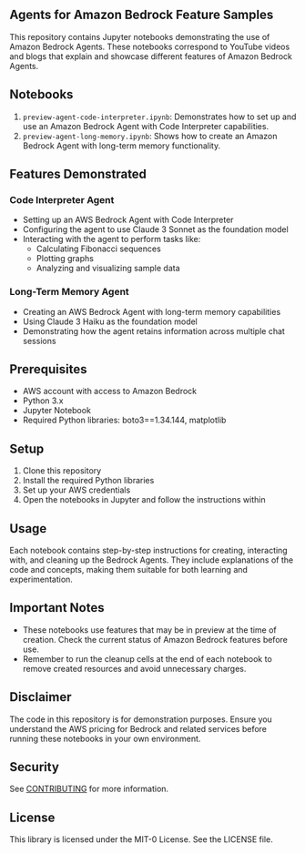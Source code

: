 ## Agents for Amazon Bedrock Feature Samples

This repository contains Jupyter notebooks demonstrating the use of Amazon Bedrock Agents. These notebooks correspond to YouTube videos and blogs that explain and showcase different features of Amazon Bedrock Agents.

## Notebooks

1. `preview-agent-code-interpreter.ipynb`: Demonstrates how to set up and use an Amazon Bedrock Agent with Code Interpreter capabilities.
2. `preview-agent-long-memory.ipynb`: Shows how to create an Amazon Bedrock Agent with long-term memory functionality.

## Features Demonstrated

### Code Interpreter Agent
- Setting up an AWS Bedrock Agent with Code Interpreter
- Configuring the agent to use Claude 3 Sonnet as the foundation model
- Interacting with the agent to perform tasks like:
  - Calculating Fibonacci sequences
  - Plotting graphs
  - Analyzing and visualizing sample data

### Long-Term Memory Agent
- Creating an AWS Bedrock Agent with long-term memory capabilities
- Using Claude 3 Haiku as the foundation model
- Demonstrating how the agent retains information across multiple chat sessions

## Prerequisites

- AWS account with access to Amazon Bedrock
- Python 3.x
- Jupyter Notebook
- Required Python libraries: boto3==1.34.144, matplotlib

## Setup

1. Clone this repository
2. Install the required Python libraries
3. Set up your AWS credentials
4. Open the notebooks in Jupyter and follow the instructions within

## Usage

Each notebook contains step-by-step instructions for creating, interacting with, and cleaning up the Bedrock Agents. They include explanations of the code and concepts, making them suitable for both learning and experimentation.

## Important Notes

- These notebooks use features that may be in preview at the time of creation. Check the current status of Amazon Bedrock features before use.
- Remember to run the cleanup cells at the end of each notebook to remove created resources and avoid unnecessary charges.

## Disclaimer

The code in this repository is for demonstration purposes. Ensure you understand the AWS pricing for Bedrock and related services before running these notebooks in your own environment.

## Security

See [CONTRIBUTING](CONTRIBUTING.md#security-issue-notifications) for more information.

## License

This library is licensed under the MIT-0 License. See the LICENSE file.

